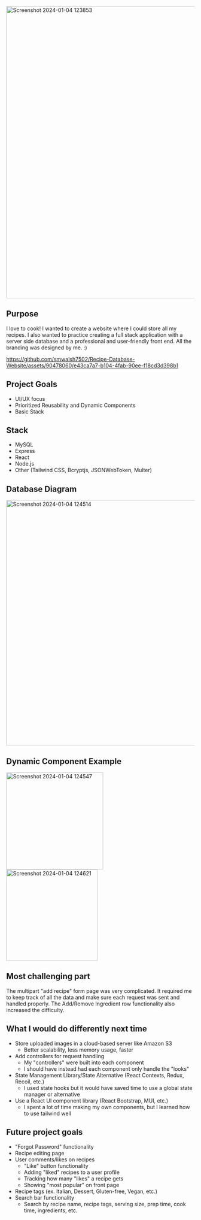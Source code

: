 <img width="780" alt="Screenshot 2024-01-04 123853" src="https://github.com/smwalsh7502/Recipe-Database-Website/assets/90478060/8870aee4-8293-4a2c-adf6-3b7b90e631df">

## Purpose
I love to cook! I wanted to create a website where I could store all my recipes. I also wanted to practice creating a full stack application with a server side database and a professional and user-friendly front end. All the branding was designed by me. :)


https://github.com/smwalsh7502/Recipe-Database-Website/assets/90478060/e43ca7a7-b104-4fab-90ee-f18cd3d398b1


## Project Goals
- UI/UX focus
- Prioritized Reusability and Dynamic Components
- Basic Stack

## Stack
- MySQL
- Express
- React
- Node.js
- Other (Tailwind CSS, Bcryptjs, JSONWebToken, Multer)

## Database Diagram
<img width="655" alt="Screenshot 2024-01-04 124514" src="https://github.com/smwalsh7502/Recipe-Database-Website/assets/90478060/a696e6a0-a455-41df-b8b3-f7a7b8f830e4">

## Dynamic Component Example
<img width="259" alt="Screenshot 2024-01-04 124547" src="https://github.com/smwalsh7502/Recipe-Database-Website/assets/90478060/794058b5-33e8-49ba-8aff-2aa3949d1b3b">
<img width="244" alt="Screenshot 2024-01-04 124621" src="https://github.com/smwalsh7502/Recipe-Database-Website/assets/90478060/de70b6db-33d8-4bad-aed0-3a3dddddf941">

## Most challenging part
The multipart "add recipe" form page was very complicated. It required me to keep track of all the data and make sure each request was sent and handled properly. The Add/Remove Ingredient row functionality also increased the difficulty.

## What I would do differently next time
- Store uploaded images in a cloud-based server like Amazon S3
  - Better scalability, less memory usage, faster
- Add controllers for request handling
  - My "controllers" were built into each component
  - I should have instead had each component only handle the "looks"
- State Management Library/State Alternative (React Contexts, Redux, Recoil, etc.)
  - I used state hooks but it would have saved time to use a global state manager or alternative
- Use a React UI component library (React Bootstrap, MUI, etc.)
  - I spent a lot of time making my own components, but I learned how to use tailwind well
 
## Future project goals
- "Forgot Password" functionality
- Recipe editing page
- User comments/likes on recipes
  - "Like" button functionality
  - Adding "liked" recipes to a user profile
  - Tracking how many "likes" a recipe gets
  - Showing "most popular" on front page
- Recipe tags (ex. Italian, Dessert, Gluten-free, Vegan, etc.)
- Search bar functionality
  - Search by recipe name, recipe tags, serving size, prep time, cook time, ingredients, etc.






